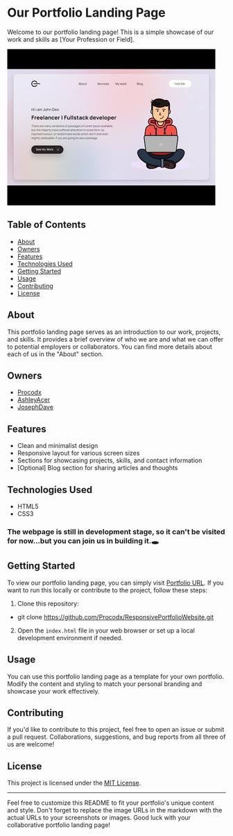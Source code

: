 # Our Portfolio Landing Page

Welcome to our portfolio landing page! This is a simple showcase of our work and skills as [Your Profession or Field].

![Portfolio Landing Page Screenshot](Design/Template.jfif)

## Table of Contents
- [About](#about)
- [Owners](#owners)
- [Features](#features)
- [Technologies Used](#technologies-used)
- [Getting Started](#getting-started)
- [Usage](#usage)
- [Contributing](#contributing)
- [License](#license)

## About
This portfolio landing page serves as an introduction to our work, projects, and skills. It provides a brief overview of who we are and what we can offer to potential employers or collaborators. You can find more details about each of us in the "About" section.

## Owners
- [Procodx](https://github.com/Procodx)
- [AshleyAcer](https://github.com/ashleyacer)
- [JosephDave]()

## Features
- Clean and minimalist design
- Responsive layout for various screen sizes
- Sections for showcasing projects, skills, and contact information
- [Optional] Blog section for sharing articles and thoughts

## Technologies Used
- HTML5
- CSS3
  
### The webpage is still in development stage, so it can't be visited for now...but you can join us in building it.🕳 



## Getting Started
To view our portfolio landing page, you can simply visit [Portfolio URL](https://github.com/Procodx/ResponsivePortfolioWebsite.git). If you want to run this locally or contribute to the project, follow these steps:

1. Clone this repository:
 - git clone https://github.com/Procodx/ResponsivePortfolioWebsite.git

2. Open the `index.html` file in your web browser or set up a local development environment if needed.

## Usage
You can use this portfolio landing page as a template for your own portfolio. Modify the content and styling to match your personal branding and showcase your work effectively.

## Contributing
If you'd like to contribute to this project, feel free to open an issue or submit a pull request. Collaborations, suggestions, and bug reports from all three of us are welcome!

## License
This project is licensed under the [MIT License](LICENSE).

---

Feel free to customize this README to fit your portfolio's unique content and style. Don't forget to replace the image URLs in the markdown with the actual URLs to your screenshots or images. Good luck with your collaborative portfolio landing page!



